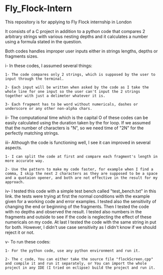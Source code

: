 # Fly_Flock-Intern

This repository is for applying to Fly Flock internship in London

It consists of a C project in addition to a python code that compares 2 arbitrary strings with various nesting depths and it calculates a number using a formula stated in the question.

Both codes handles improper user inputs either in strings lengths, depths or fragments sizes.

i- In these codes, I assumed several things:

	1- The code compares only 2 strings, which is supposed by the user to input through the terminal.

	2- Each input will be written when asked by the code as I take the whole line for one input so the user can't input the 2 strings together with just a delimeter whatever it is.

	3- Each fragment has to be word without numericals, dashes or underscore or any other non-alpha chars.

ii- The computational time which is the capital O of these codes can be easily calculated using the duration taken by the for loop. If we assumed that the number of characters is "N", so we need time of "2N" for the perfectly matching strings.

iii- Although the code is functioning well, I see it can improved in several aspects.

	1- I can split the code at first and compare each fragment's length in more accurate way.

	2- Use the pattern to make my code faster, for example when I find a comma, I skip the next 2 characters as they are supposed to be a space and a quotaion opener, and both are not effective in the result for my approach.


iv- I tested this code with a simple test bench called "test_bench.txt" in this link. the tests were trying at first the normal conditions with the example given for a working code and error examples. I tested also the sensitivity of changing the end or beginning of the fragments. Then I tested the code with no depths and observed the result. I tested also numbers in the fragments and outside to see if the code is neglecting the effect of these numericals on my code. At last I tested the code with the same string in put for both. However, I didn't use case sensitivity as I didn't know if we should reject it or not.

v- To run these codes:

	1- For the python code, use any python environment and run it.	

	2- The c code, You can either take the source file "flockScreen.cpp" and compile it and run it separately, or You can import the whole project in any IDE (I tried on eclipse) build the project and run it.
